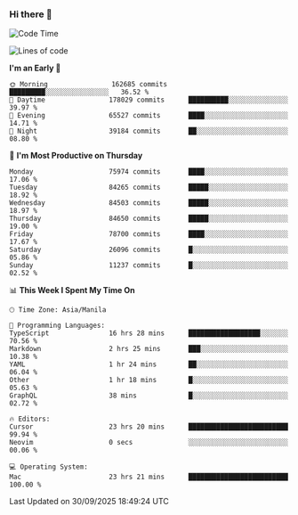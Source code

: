 ### Hi there 👋

<!--START_SECTION:waka-->
![Code Time](http://img.shields.io/badge/Code%20Time-6%2C319%20hrs%2019%20mins-blue)

![Lines of code](https://img.shields.io/badge/From%20Hello%20World%20I%27ve%20Written-148.1%20million%20lines%20of%20code-blue)

**I'm an Early 🐤** 

```text
🌞 Morning                162685 commits      █████████░░░░░░░░░░░░░░░░   36.52 % 
🌆 Daytime                178029 commits      ██████████░░░░░░░░░░░░░░░   39.97 % 
🌃 Evening                65527 commits       ████░░░░░░░░░░░░░░░░░░░░░   14.71 % 
🌙 Night                  39184 commits       ██░░░░░░░░░░░░░░░░░░░░░░░   08.80 % 
```
📅 **I'm Most Productive on Thursday** 

```text
Monday                   75974 commits       ████░░░░░░░░░░░░░░░░░░░░░   17.06 % 
Tuesday                  84265 commits       █████░░░░░░░░░░░░░░░░░░░░   18.92 % 
Wednesday                84503 commits       █████░░░░░░░░░░░░░░░░░░░░   18.97 % 
Thursday                 84650 commits       █████░░░░░░░░░░░░░░░░░░░░   19.00 % 
Friday                   78700 commits       ████░░░░░░░░░░░░░░░░░░░░░   17.67 % 
Saturday                 26096 commits       █░░░░░░░░░░░░░░░░░░░░░░░░   05.86 % 
Sunday                   11237 commits       █░░░░░░░░░░░░░░░░░░░░░░░░   02.52 % 
```


📊 **This Week I Spent My Time On** 

```text
🕑︎ Time Zone: Asia/Manila

💬 Programming Languages: 
TypeScript               16 hrs 28 mins      ██████████████████░░░░░░░   70.56 % 
Markdown                 2 hrs 25 mins       ███░░░░░░░░░░░░░░░░░░░░░░   10.38 % 
YAML                     1 hr 24 mins        ██░░░░░░░░░░░░░░░░░░░░░░░   06.04 % 
Other                    1 hr 18 mins        █░░░░░░░░░░░░░░░░░░░░░░░░   05.63 % 
GraphQL                  38 mins             █░░░░░░░░░░░░░░░░░░░░░░░░   02.72 % 

🔥 Editors: 
Cursor                   23 hrs 20 mins      █████████████████████████   99.94 % 
Neovim                   0 secs              ░░░░░░░░░░░░░░░░░░░░░░░░░   00.06 % 

💻 Operating System: 
Mac                      23 hrs 21 mins      █████████████████████████   100.00 % 
```


 Last Updated on 30/09/2025 18:49:24 UTC
<!--END_SECTION:waka-->


<!--
**rad182/rad182** is a ✨ _special_ ✨ repository because its `README.md` (this file) appears on your GitHub profile.

Here are some ideas to get you started:

- 🔭 I’m currently working on ...
- 🌱 I’m currently learning ...
- 👯 I’m looking to collaborate on ...
- 🤔 I’m looking for help with ...
- 💬 Ask me about ...
- 📫 How to reach me: ...
- 😄 Pronouns: ...
- ⚡ Fun fact: ...
-->
